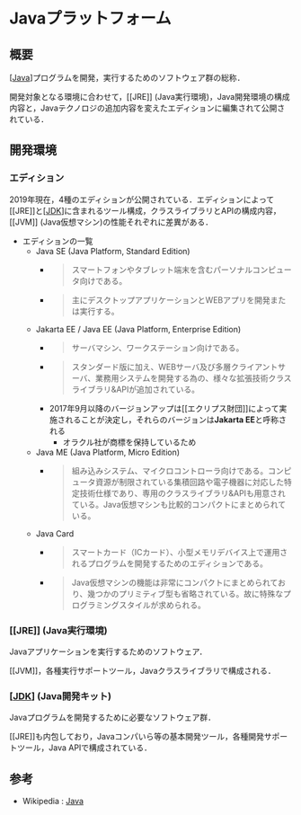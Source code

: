 # Javaプラットフォーム

## 概要
[[Java]]プログラムを開発，実行するためのソフトウェア群の総称．

開発対象となる環境に合わせて，[[JRE]] (Java実行環境)，Java開発環境の構成内容と，Javaテクノロジの追加内容を変えたエディションに編集されて公開されている．

## 開発環境
### エディション
2019年現在，4種のエディションが公開されている．エディションによって[[JRE]]と[[JDK]]に含まれるツール構成，クラスライブラリとAPIの構成内容，[[JVM]] (Java仮想マシン)の性能それぞれに差異がある．
- エディションの一覧
  - Java SE (Java Platform, Standard Edition)
    - > スマートフォンやタブレット端末を含むパーソナルコンピュータ向けである。
    -  >主にデスクトップアプリケーションとWEBアプリを開発または実行する。
  - Jakarta EE / Java EE (Java Platform, Enterprise Edition)
    - > サーバマシン、ワークステーション向けである。
    - > スタンダード版に加え、WEBサーバ及び多層クライアントサーバ、業務用システムを開発する為の、様々な拡張技術クラスライブラリ&APIが追加されている。
    - 2017年9月以降のバージョンアップは[[エクリプス財団]]によって実施されることが決定し，それらのバージョンは**Jakarta EE**と呼称される
      - オラクル社が商標を保持しているため
  - Java ME (Java Platform, Micro Edition)
    - >組み込みシステム、マイクロコントローラ向けである。コンピュータ資源が制限されている集積回路や電子機器に対応した特定技術仕様であり、専用のクラスライブラリ&APIも用意されている。Java仮想マシンも比較的コンパクトにまとめられている。
  - Java Card
    - > スマートカード（ICカード）、小型メモリデバイス上で運用されるプログラムを開発するためのエディションである。
    - > Java仮想マシンの機能は非常にコンパクトにまとめられており、幾つかのプリミティブ型も省略されている。故に特殊なプログラミングスタイルが求められる。

### [[JRE]] (Java実行環境)
Javaアプリケーションを実行するためのソフトウェア．

[[JVM]]，各種実行サポートツール，Javaクラスライブラリで構成される．

### [[JDK]] (Java開発キット)
Javaプログラムを開発するために必要なソフトウェア群．

[[JRE]]も内包しており，Javaコンパいら等の基本開発ツール，各種開発サポートツール，Java APIで構成されている．

## 参考
- Wikipedia : [Java](https://ja.wikipedia.org/wiki/Java)


[//begin]: # "Autogenerated link references for markdown compatibility"
[Java]: Java.md "Java"
[JDK]: JDK.md "JDK"
[//end]: # "Autogenerated link references"
